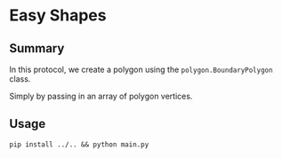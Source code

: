 # Easy Shapes

## Summary

In this protocol, we create a polygon using the `polygon.BoundaryPolygon` class.

Simply by passing in an array of polygon vertices.

## Usage

```pip install ../.. && python main.py```